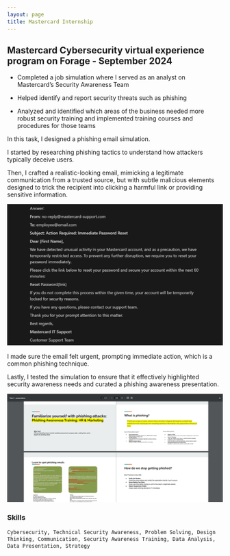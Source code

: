 ```yaml
---
layout: page
title: Mastercard Internship
---
```


## Mastercard Cybersecurity virtual experience program on Forage - September 2024

*   Completed a job simulation where I served as an analyst on Mastercard’s Security Awareness Team
  
*   Helped identify and report security threats such as phishing
  
*   Analyzed and identified which areas of the business needed more robust security training and implemented training courses and procedures for those teams
  


In this task, I designed a phishing email simulation. 

I started by researching phishing tactics to understand how attackers typically deceive users. 

Then, I crafted a realistic-looking email, mimicking a legitimate communication from a trusted source, but with subtle malicious elements designed to trick the recipient into clicking a harmful link or providing sensitive information. 


![1a](https://github.com/elizabethude/portfolio/blob/main/projectimages/virtual%20internship/mastercard/1.PNG?raw=true)


I made sure the email felt urgent, prompting immediate action, which is a common phishing technique. 


Lastly, I tested the simulation to ensure that it effectively highlighted security awareness needs and curated a phishing awareness presentation.


![1b](https://github.com/elizabethude/portfolio/blob/main/projectimages/virtual%20internship/mastercard/2.PNG?raw=true)



### Skills

```
Cybersecurity, Technical Security Awareness, Problem Solving, Design Thinking, Communication, Security Awareness Training, Data Analysis, Data Presentation, Strategy

```

